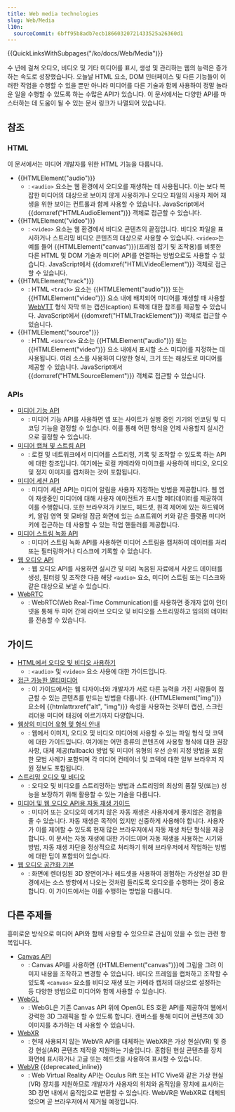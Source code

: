```yaml
---
title: Web media technologies
slug: Web/Media
l10n:
  sourceCommit: 6bff95b8adb7ecb18660320721433525a26360d1
---
```


{{QuickLinksWithSubpages("/ko/docs/Web/Media")}}

수 년에 걸쳐 오디오, 비디오 및 기타 미디어를 표시, 생성 및 관리하는 웹의 능력은 증가하는 속도로 성장했습니다. 오늘날 HTML 요소, DOM 인터페이스 및 다른 기능들이 이러한 작업을 수행할 수 있을 뿐만 아니라 미디어를 다른 기술과 함께 사용하여 정말 놀라운 일을 수행할 수 있도록 하는 수많은 API가 있습니다. 이 문서에서는 다양한 API를 마스터하는 데 도움이 될 수 있는 문서 링크가 나열되어 있습니다.

## 참조

### HTML

이 문서에서는 미디어 개발자를 위한 HTML 기능을 다룹니다.

- {{HTMLElement("audio")}}
  - : `<audio>` 요소는 웹 환경에서 오디오를 재생하는 데 사용됩니다. 이는 보다 복잡한 미디어의 대상으로 보이지 않게 사용하거나 오디오 파일의 사용자 제어 재생을 위한 보이는 컨트롤과 함께 사용할 수 있습니다. JavaScript에서 {{domxref("HTMLAudioElement")}} 객체로 접근할 수 있습니다.
- {{HTMLElement("video")}}
  - : `<video>` 요소는 웹 환경에서 비디오 콘텐츠의 끝점입니다. 비디오 파일을 표시하거나 스트리밍 비디오 콘텐츠의 대상으로 사용할 수 있습니다. `<video>`는 예를 들어 {{HTMLElement("canvas")}}(프레임 잡기 및 조작용)를 비롯한 다른 HTML 및 DOM 기술과 미디어 API를 연결하는 방법으로도 사용할 수 있습니다. JavaScript에서 {{domxref("HTMLVideoElement")}} 객체로 접근할 수 있습니다.
- {{HTMLElement("track")}}
  - : HTML `<track>` 요소는 {{HTMLElement("audio")}} 또는 {{HTMLElement("video")}} 요소 내에 배치되어 미디어를 재생할 때 사용할 [WebVTT](/ko/docs/Web/API/WebVTT_API) 형식 자막 또는 캡션(caption) 트랙에 대한 참조를 제공할 수 있습니다. JavaScript에서 {{domxref("HTMLTrackElement")}} 객체로 접근할 수 있습니다.
- {{HTMLElement("source")}}
  - : HTML `<source>` 요소는 {{HTMLElement("audio")}} 또는 {{HTMLElement("video")}} 요소 내에서 표시할 소스 미디어를 지정하는 데 사용됩니다. 여러 소스를 사용하여 다양한 형식, 크기 또는 해상도로 미디어를 제공할 수 있습니다. JavaScript에서 {{domxref("HTMLSourceElement")}} 객체로 접근할 수 있습니다.

### APIs

- [미디어 기능 API](/ko/docs/Web/API/Media_Capabilities_API)
  - : 미디어 기능 API를 사용하면 앱 또는 사이트가 실행 중인 기기의 인코딩 및 디코딩 기능을 결정할 수 있습니다. 이를 통해 어떤 형식을 언제 사용할지 실시간으로 결정할 수 있습니다.
- [미디어 캡쳐 및 스트림 API](/ko/docs/Web/API/Media_Capture_and_Streams_API)
  - : 로컬 및 네트워크에서 미디어를 스트리밍, 기록 및 조작할 수 있도록 하는 API에 대한 참조입니다. 여기에는 로컬 카메라와 마이크를 사용하여 비디오, 오디오 및 정지 이미지를 캡처하는 것이 포함됩니다.
- [미디어 세션 API](/ko/docs/Web/API/Media_Session_API)
  - : 미디어 세션 API는 미디어 알림을 사용자 지정하는 방법을 제공합니다. 웹 앱이 재생중인 미디어에 대해 사용자 에이전트가 표시할 메타데이터를 제공하여 이를 수행합니다. 또한 브라우저가 키보드, 헤드셋, 원격 제어에 있는 하드웨어 키, 알림 영역 및 모바일 잠금 화면에 있는 소프트웨어 키와 같은 플랫폼 미디어 키에 접근하는 데 사용할 수 있는 작업 핸들러를 제공합니다.
- [미디어 스트림 녹화 API](/ko/docs/Web/API/MediaStream_Recording_API)
  - : 미디어 스트림 녹화 API를 사용하면 미디어 스트림을 캡처하여 데이터를 처리 또는 필터링하거나 디스크에 기록할 수 있습니다.
- [웹 오디오 API](/ko/docs/Web/API/Web_Audio_API)
  - : 웹 오디오 API를 사용하면 실시간 및 미리 녹음된 자료에서 사운드 데이터를 생성, 필터링 및 조작한 다음 해당 `<audio>` 요소, 미디어 스트림 또는 디스크와 같은 대상으로 보낼 수 있습니다.
- [WebRTC](/ko/docs/Web/API/WebRTC_API)
  - : WebRTC(Web Real-Time Communication)를 사용하면 중개자 없이 인터넷을 통해 두 피어 간에 라이브 오디오 및 비디오를 스트리밍하고 임의의 데이터를 전송할 수 있습니다.

## 가이드

- [HTML에서 오디오 및 비디오 사용하기](/ko/docs/Web/Media/HTML_media)
  - : `<audio>` 및 `<video>` 요소 사용에 대한 가이드입니다.
- [접근 가능한 멀티미디어](/ko/docs/Learn/Accessibility/Multimedia)
  - : 이 가이드에서는 웹 디자이너와 개발자가 서로 다른 능력을 가진 사람들이 접근할 수 있는 콘텐츠를 만드는 방법을 다룹니다. {{HTMLElement("img")}} 요소에 {{htmlattrxref("alt", "img")}} 속성을 사용하는 것부터 캡션, 스크린 리더용 미디어 태깅에 이르기까지 다양합니다.
- [웹상의 미디어 유형 및 형식 안내](/ko/docs/Web/Media/Formats)
  - : 웹에서 이미지, 오디오 및 비디오 미디어에 사용할 수 있는 파일 형식 및 코덱에 대한 가이드입니다. 여기에는 어떤 종류의 콘텐츠에 사용할 형식에 대한 권장 사항, 대체 제공(fallback) 방법 및 미디어 유형의 우선 순위 지정 방법을 포함한 모범 사례가 포함되며 각 미디어 컨테이너 및 코덱에 대한 일부 브라우저 지원 정보도 포함됩니다.
- [스트리밍 오디오 및 비디오](/ko/docs/Web/Media/Streaming)
  - : 오디오 및 비디오를 스트리밍하는 방법과 스트리밍의 최상의 품질 및(또는) 성능을 보장하기 위해 활용할 수 있는 기술을 다룹니다.
- [미디어 및 웹 오디오 API용 자동 재생 가이드](/ko/docs/Web/Media/Autoplay_guide)
  - : 미디어 또는 오디오의 예기치 않은 자동 재생은 사용자에게 좋지않은 경험을 줄 수 있습니다. 자동 재생은 목적이 있지만 신중하게 사용해야 합니다. 사용자가 이를 제어할 수 있도록 현재 많은 브라우저에서 자동 재생 차단 형식을 제공합니다. 이 문서는 자동 재생에 대한 가이드이며 자동 재생을 사용하는 시기와 방법, 자동 재생 차단을 정상적으로 처리하기 위해 브라우저에서 작업하는 방법에 대한 팁이 포함되어 있습니다.
- [웹 오디오 공간화 기본](/ko/docs/Web/API/Web_Audio_API/Web_audio_spatialization_basics)
  - : 화면에 렌더링된 3D 장면이거나 헤드셋을 사용하여 경험하는 가상현실 3D 환경에서는 소스 방향에서 나오는 것처럼 들리도록 오디오를 수행하는 것이 중요합니다. 이 가이드에서는 이를 수행하는 방법을 다룹니다.

## 다른 주제들

흥미로운 방식으로 미디어 API와 함께 사용할 수 있으므로 관심이 있을 수 있는 관련 항목입니다.

- [Canvas API](/ko/docs/Web/API/Canvas_API)
  - : Canvas API를 사용하면 {{HTMLElement("canvas")}}에 그림을 그려 이미지 내용을 조작하고 변경할 수 있습니다. 비디오 프레임을 캡처하고 조작할 수 있도록 `<canvas>` 요소를 비디오 재생 또는 카메라 캡처의 대상으로 설정하는 등 다양한 방법으로 미디어와 함께 사용할 수 있습니다.
- [WebGL](/ko/docs/Web/API/WebGL_API)
  - : WebGL은 기존 Canvas API 위에 OpenGL ES 호환 API를 제공하여 웹에서 강력한 3D 그래픽을 할 수 있도록 합니다. 캔버스를 통해 미디어 콘텐츠에 3D 이미지를 추가하는 데 사용할 수 있습니다.
- [WebXR](/ko/docs/Web/API/WebXR_Device_API)
  - : 현재 사용되지 않는 WebVR API를 대체하는 WebXR은 가상 현실(VR) 및 증강 현실(AR) 콘텐츠 제작을 지원하는 기술입니다. 혼합된 현실 콘텐츠를 장치 화면에 표시하거나 고글 또는 헤드셋을 사용하여 표시할 수 있습니다.
- [WebVR](/ko/docs/Web/API/WebVR_API) {{deprecated_inline}}
  - : Web Virtual Reality API는 Oculus Rift 또는 HTC Vive와 같은 가상 현실(VR) 장치를 지원하므로 개발자가 사용자의 위치와 움직임을 장치에 표시하는 3D 장면 내에서 움직임으로 변환할 수 있습니다. WebVR은 WebXR로 대체되었으며 곧 브라우저에서 제거될 예정입니다.
